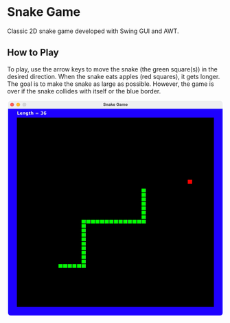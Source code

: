 # Snake Game
Classic 2D snake game developed with Swing GUI and AWT.

## How to Play
To play, use the arrow keys to move the snake (the green square(s)) in the desired direction. When the snake eats apples (red squares), it gets longer. The goal is to make the snake as large as possible. However, the game is over if the snake collides with itself or the blue border.

<p align="center">
  <img src="https://github.com/miaisakovic/snake-game/blob/main/snake_game.png" width="500" height="500" />
</p>
